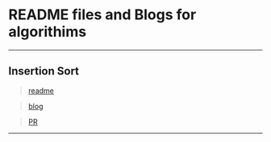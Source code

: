 # README files and Blogs for algorithims

---

## Insertion Sort 

> [readme](./insertion_sort/README.md)

> [blog](./insertion_sort/BLOG.md)

> [PR](https://github.com/Mustfa1999/data-structures-and-algorithms/pull/17)

---


